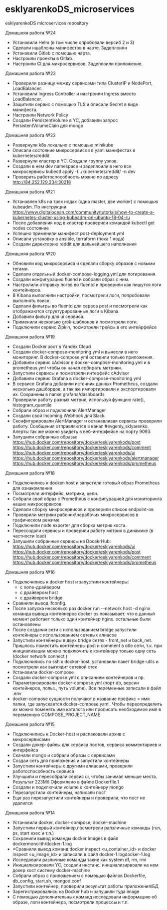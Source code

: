 # esklyarenkoDS_microservices
esklyarenkoDS microservices repository

Домашняя работа №24

- Установили Helm (в том числе опробовали версиб 2 и 3)
- Сделали ншаблоны манифестов в чарте. Задеплоили
- Установили Gitlab  с помощью чарта.
- Настроили проекты в Gitlab.
- Настроили CI для микросервисов. Задеплоили приложение.


Домашняя работа №23

- Проверили разницу между сервисами типа ClusterIP и NodePort, LoadBalancer.
- Установили Ingress Controller и настроили Ingress вместо LoadBalancer.
- Защитили сервис с помощью TLS и описали Secret в виде манифеста.
- Настроили Network Policy
- Создали PersistentVolume в YC, добавили запрос PersistentVolumeClain для mongo

Домашняя работа №22

- Развернули k8s локально с помощью minikube
- Описали состояние микросервисов в yaml манифестах в kubernetes/reddit
- Развернули кластер в YC. Создали группу узлов.
- Создали в нем dev namespace и задеплоили в него все микросервисы
  kubectl apply -f ./kubernetes/reddit/ -n dev
- Проверить работоспособность можно по адресу http://84.252.129.234:30218


Домашняя работа №21

- Установлен k8s на трех нодах (одна master, две worker) с помощью kubeadm.
  По инструкции https://www.digitalocean.com/community/tutorials/how-to-create-a-kubernetes-cluster-using-kubeadm-on-ubuntu-18-04-ru
- После добавления нод в кластер проверили командой kubectl get nodes состояние
- Успешно применили манифест post-deployment.yml
- Описали установку в ansible, terraform (пока 1 нода)
- Создали директорию reddit для дальнейшего наполнения

Домашняя работа №20

- Обновили код микросервиса и сделали сборку образов с новыми тегами.
- Сделали отдельный docker-compose-logging.yml для логирования.
- Создали конфигурацию fluend и собрали образ с ним.
- Настролили отправку логов во fluentd и проверили как пишутся логи контейнеров.
- В Kibana выполнили настройки, посмотрели логи, попробовали выполнять поиск.
- Сделали фильтры во fluentd для сервса post и посмотрели как отображаются структурированные логи в Kibana.
- Добавили фильтр для ui сервиса.
- Применили несколько grok-шаблонов и посмотрели логи.
- Подключили сервис Zipkin, посмотрели трейсы в его интейрфейсе

Домашняя работа №19

- Создали Docker хост в Yandex Cloud
- Создали docker-compose-monitoring.yml и вынесли в него мониторинг. В docker-compose.yml оставили только приложения.
- Добавили сервис cAdvisor в docker-compose-monitoring.yml и в prometheus.yml чтобы он начал собирать метрики.
- Запустили сервисы и посмотрели интерфейс cAdvisor
- Добавили сервис Grafana в docker-compose-monitoring.yml
- В сервисе Grafana добавили источник данных Prometheus, создали несколько дашбордов, а так же импортировали и экспортировали их. Сохранены в папке grafana/dashboards
- Проверили работу разных метрик, используя функцию rate(), histogram_quantile
- Собрали образ и подключили AlertManager
- Создали свой Incoming Webhook для Slack.
- Сконфигурировали AlertManager и останавливая сервисы проверили работу. Сообщения отправляются в канал #evgeniy_sklyarenko. Алерты так же можно увидеть в веб-интерфейсе на порту 9093.
- Запушили собранные образы:
https://hub.docker.com/repository/docker/esklyarenkods/post
https://hub.docker.com/repository/docker/esklyarenkods/comment
https://hub.docker.com/repository/docker/esklyarenkods/ui
https://hub.docker.com/repository/docker/esklyarenkods/alertmanager
https://hub.docker.com/repository/docker/esklyarenkods/prometheus


Домашняя работа №18

- Подключились к docker-host и запустили готовый образ Prometheus для ознакомления
- Посмотрели интерфейс, метрики, цели.
- Собрали свой образ с Prometheus с конфигурацией для мониторинга наших микросервисов
- Сделали сборку микросервисов и проверили список endpoint-ов
- Проверили метрики рабочих\нерабочих микросервисов в графическом режиме
- Подключили node exporter для сборка метрик хоста.
- Пересоздали сервисы и проверили работу метрик в динамике (в частности load)
- Запушили собранные сервисы на DocekrHub:
  https://hub.docker.com/repository/docker/esklyarenkods/ui
  https://hub.docker.com/repository/docker/esklyarenkods/post
  https://hub.docker.com/repository/docker/esklyarenkods/comment
  https://hub.docker.com/repository/docker/esklyarenkods/prometheus

Домашняя работа №16

- Подключились к docker host  и запустили контейнеры:
  - с none-драйвером
  - с драйвером host
  - с драйвером bridge
- Сравнили вывод ifconfig.
- После запуска несколько раз docker run --network host -d nginx команда вывода контейнеров docker ps показывает, что в данный момент работает только один контейнер nginx. остальные были остановлены
- После создания сети с использованием bridge запустили контейнеры с использованием сетевых алиасов
-  Запустили контейнеры в двух bridge сетях - front_net и back_net. Пришлось поместить контейнеры post и comment  в обе сети, т.к. при инициализации можно подключить к контейнеру только одну сеть (docker network connect <network> <container>)
-  Подключились по ssh к docker-host, установили пакет bridge-utils и посмотрели как выглядит сетевой стек
- Установили docker-compose
- Создали docker-compose.yml с описанием контейнеров и пр.
- Параметризировали docker-compose.yml (порт db, версии контейнеров, польз., путь volume). Все переменные записали в файл .env
- docker-compose сущности получают в название префикс = имя папки, где запускается docker-compose.yaml. Чтобы переопределить их можно поменять имя каталога или прописать необходимое имя в переменную COMPOSE_PROJECT_NAME

Домашняя работа №15

- Подключились к Docker-host и распаковали архив с микросервисами
- Создали докер-файлы для сервиса постов, сервиса комментариев и интерфейса
- Скачали mongo и собрали образы с сервисами
- Создаи сеть для приложения и запустили контейнеры
- Запустили контейнеры с другими алиасами, проверили работоспособность сервиса
- Улучшили и пересобрали сервис ui, чтобы занимал меньше места. Результат 223Мб
  Оформлено в файле Dockerfile.1
- Создали и подключили volume к контейнеру mongo
- Перезапустили контейнеры, написали пост
- Еще раз перезапустили контейнеры и проверили, что пост не удалился

Домашняя работа №14

- Установили docker, docker-compose, docker-machine
- Запустили первый контейнер,посмотрели ралзличные команды (run, ps, start exec и т.п.)
- Сохранили вывод команды docker images в файл dockermonolith/docker-1.log
- *Сравнили вывод команд docker inspect <u_container_id> и docker inspect <u_image_id> и записали в файл docker-1.logdocker-1.log
- Исследовали различные команды такие как system df, rm, rmi
- Инициализировали YC, создали инстанс, инициализирвоали на нем докер хост систему docker-machine
- Собрали образ с приложением с помощью файлов Dockerfile, db_config, start.sh, mongod.conf
- Запустили контейнер, проверили результат работы приложения\БД
- Зарегистрировались на Docker hub и запушили туда image
- С помощью дополнительных команд исследовали информацию об образе, логи контейнера, посмотрели процессы и т.п.

